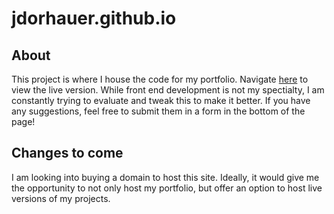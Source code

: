 # jdorhauer.github.io

## About

This project is where I house the code for my portfolio. Navigate [here](https://dorhauertech.dev) to view the live version. While front end development is not my spectialty, I am constantly trying to evaluate and tweak this to make it better. If you have any suggestions, feel free to submit them in a form in the bottom of the page!


## Changes to come

I am looking into buying a domain to host this site. Ideally, it would give me the opportunity to not only host my portfolio, but offer an option to host live versions of my projects.
